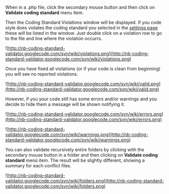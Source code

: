 When in a .php file, click the secondary mouse button and then click on **Validate coding standard** menu item.

Then the Coding Standard Violations window will be displayed. If you code style does violates the coding standard you selected in the [settings page](Configuration.md) these will be listed in the window. Just double click on a violation row to go to the file and line where the violation occurrs.

![http://nb-coding-standard-validator.googlecode.com/svn/wiki/violations.png](http://nb-coding-standard-validator.googlecode.com/svn/wiki/violations.png)

Once you have fixed all violations (or if your code is clean from beginning) you will see no reported violations.

![http://nb-coding-standard-validator.googlecode.com/svn/wiki/valid.png](http://nb-coding-standard-validator.googlecode.com/svn/wiki/valid.png)

However, if you your code still has some errors and/or warnings and you decide to hide them a message will be shown notifying it.

![http://nb-coding-standard-validator.googlecode.com/svn/wiki/errors.png](http://nb-coding-standard-validator.googlecode.com/svn/wiki/errors.png)

![http://nb-coding-standard-validator.googlecode.com/svn/wiki/warnings.png](http://nb-coding-standard-validator.googlecode.com/svn/wiki/warnings.png)

You can also validate recursively entire folders by clicking with the secondary mouse button in a folder and then clicking on **Validate coding standard** menú item. The result will be slightly different, showing a summary for each conflict files.

![http://nb-coding-standard-validator.googlecode.com/svn/wiki/folders.png](http://nb-coding-standard-validator.googlecode.com/svn/wiki/folders.png)